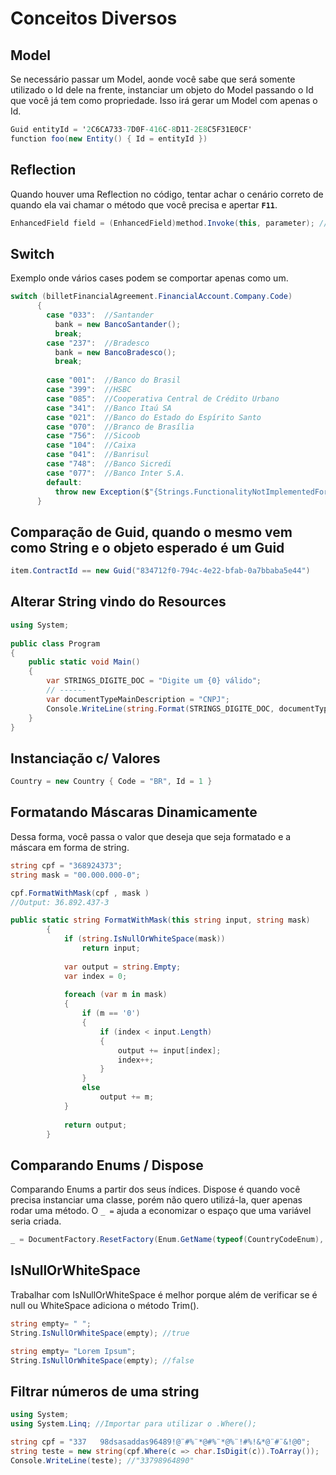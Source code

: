 # Conceitos Diversos

## Model

Se necessário passar um Model, aonde você sabe que será somente utilizado o Id dele na frente, instanciar um objeto do Model passando o Id que você já tem como propriedade. Isso irá gerar um Model com apenas o Id.

```csharp
Guid entityId = '2C6CA733-7D0F-416C-8D11-2E8C5F31E0CF'
function foo(new Entity() { Id = entityId })
```

## Reflection

Quando houver uma Reflection no código, tentar achar o cenário correto de quando ela vai chamar o método que você precisa e apertar **`F11`**.

```csharp
EnhancedField field = (EnhancedField)method.Invoke(this, parameter); //Aperte F11 aqui para ser redirecionado magicamente para o método que você quer (se estiver dentro do cenário correto)
```

## Switch 

Exemplo onde vários cases podem se comportar apenas como um.

```csharp
switch (billetFinancialAgreement.FinancialAccount.Company.Code)
      {
        case "033":  //Santander
          bank = new BancoSantander();
          break;
        case "237":  //Bradesco
          bank = new BancoBradesco();
          break;
 
        case "001":  //Banco do Brasil
        case "399":  //HSBC
        case "085":  //Cooperativa Central de Crédito Urbano
        case "341":  //Banco Itaú SA
        case "021":  //Banco do Estado do Espírito Santo
        case "070":  //Branco de Brasília
        case "756":  //Sicoob
        case "104":  //Caixa
        case "041":  //Banrisul
        case "748":  //Banco Sicredi
        case "077":  //Banco Inter S.A.
        default:
          throw new Exception($"{Strings.FunctionalityNotImplementedForTheBank} {billetFinancialAgreement.FinancialAccount.Company.Name}"); //Traduzir
      }
```

## Comparação de Guid, quando o mesmo vem como String e o objeto esperado é um Guid

```csharp
item.ContractId == new Guid("834712f0-794c-4e22-bfab-0a7bbaba5e44")
```

## Alterar String vindo do Resources

```csharp
using System;
					
public class Program
{
	public static void Main()
	{
		var STRINGS_DIGITE_DOC = "Digite um {0} válido";
		// ------
		var documentTypeMainDescription = "CNPJ";
		Console.WriteLine(string.Format(STRINGS_DIGITE_DOC, documentTypeMainDescription));
	}
}
```

## Instanciação c/ Valores

```csharp
Country = new Country { Code = "BR", Id = 1 }
```

## Formatando Máscaras Dinamicamente

Dessa forma, você passa o valor que deseja que seja formatado e a máscara em forma de string. 

```csharp
string cpf = "368924373";
string mask = "00.000.000-0";

cpf.FormatWithMask(cpf , mask )
//Output: 36.892.437-3

public static string FormatWithMask(this string input, string mask)
        {
            if (string.IsNullOrWhiteSpace(mask))
                return input;
 
            var output = string.Empty;
            var index = 0;
 
            foreach (var m in mask)
            {
                if (m == '0')
                {
                    if (index < input.Length)
                    {
                        output += input[index];
                        index++;
                    }
                }
                else
                    output += m;
            }
 
            return output;
        }
```

## Comparando Enums / Dispose

Comparando Enums a partir dos seus índices. Dispose é quando você precisa instanciar uma classe, porém não quero utilizá-la, quer apenas rodar uma método. O `_ =` ajuda a economizar o espaço que uma variável seria criada.

```csharp
_ = DocumentFactory.ResetFactory(Enum.GetName(typeof(CountryCodeEnum), (int)countryEnum));
```

## IsNullOrWhiteSpace

Trabalhar com IsNullOrWhiteSpace é melhor porque além de verificar se é null ou WhiteSpace adiciona o método Trim\(\).

```csharp
string empty= " ";
String.IsNullOrWhiteSpace(empty); //true

string empty= "Lorem Ipsum";
String.IsNullOrWhiteSpace(empty); //false
```

## Filtrar números de uma string

```csharp
using System;
using System.Linq; //Importar para utilizar o .Where();

string cpf = "337   98dsasaddas96489!@¨#%¨*@#%¨*@%¨!#%!&*@¨#¨&!@0";
string teste = new string(cpf.Where(c => char.IsDigit(c)).ToArray());
Console.WriteLine(teste); //"33798964890"
```

